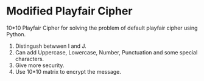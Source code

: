 # Modified Playfair Cipher

10*10 Playfair Cipher for solving the problem of default playfair cipher using Python.

1. Distingush betwwen I and J.
2. Can add Uppercase, Lowercase, Number, Punctuation and some special characters.
3. Give more security.
4. Use 10*10 matrix to encrypt the message.
